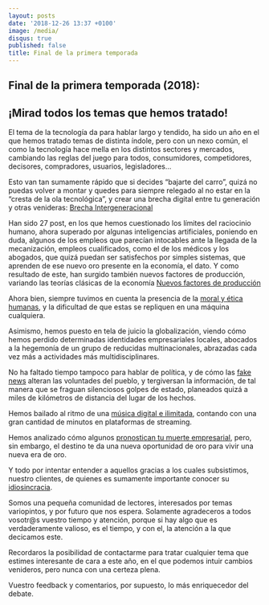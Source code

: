 ```yaml
---
layout: posts
date: '2018-12-26 13:37 +0100'
image: /media/
disqus: true
published: false
title: Final de la primera temporada
---
```

## Final de la primera temporada (2018):

## ¡Mirad todos los temas que hemos tratado!

El tema de la tecnología da para hablar largo y tendido, ha sido un año en el que hemos tratado temas de distinta índole, pero con un nexo común, el como la tecnología hace mella en los distintos sectores y mercados, cambiando las reglas del juego para todos, consumidores, competidores, decisores, compradores, usuarios, legisladores… 

Esto van tan sumamente rápido que si decides “bajarte del carro”, quizá no puedas volver a montar y quedes para siempre relegado al no estar en la “cresta de la ola tecnológica”, y crear una brecha digital entre tu generación y otras venideras: [Brecha Intergeneracional](http://davidnilo.com/2018/09/04/brecha-intergeneracional-digital/ "Brecha Intergeneracional")

Han sido 27 post, en los que hemos cuestionado los límites del raciocinio humano, ahora superado por algunas inteligencias artificiales, poniendo en duda, algunos de los empleos que parecían intocables ante la llegada de la mecanización, empleos cualificados, como el de los médicos y los abogados, que quizá puedan ser satisfechos por simples sistemas, que aprenden de ese nuevo oro presente en la economía, el dato. Y como resultado de este, han surgido también nuevos factores de producción, variando las teorías clásicas de la economía [Nuevos factores de producción](http://davidnilo.com/2018/10/09/nuevos-factores-de-producci-n/)

Ahora bien, siempre tuvimos en cuenta la presencia de la [moral y ética humanas](http://davidnilo.com/2018/10/03/tica-vs-estad-stica/), y la dificultad de que estas se repliquen en una máquina cualquiera. 

Asimismo, hemos puesto en tela de juicio la globalización, viendo cómo hemos perdido determinadas identidades empresariales locales, abocados a la hegemonía de un grupo de reducidas multinacionales, abrazadas cada vez más a actividades más multidisciplinares.

No ha faltado tiempo tampoco para hablar de política, y de cómo las [fake news](http://davidnilo.com/2018/06/04/los-golpes-de-estado-del-siglo-xxi/) alteran las voluntades del pueblo, y tergiversan la información, de tal manera que se fraguan silenciosos golpes de estado, planeados quizá a miles de kilómetros de distancia del lugar de los hechos.

Hemos bailado al ritmo de una [música digital e ilimitada](http://davidnilo.com/2018/06/26/m-sica-maestro/), contando con una gran cantidad de minutos en plataformas de streaming. 

Hemos analizado cómo algunos [pronostican tu muerte empresarial](http://davidnilo.com/2018/10/30/pronosticaron-tu-muerte-pero-lleg-tu-edad-de-oro/), pero, sin embargo, el destino te da una nueva oportunidad de oro para vivir una nueva era de oro.

Y todo por intentar entender a aquellos gracias a los cuales subsistimos, nuestro clientes, de quienes es sumamente importante conocer su [idiosincracia](http://davidnilo.com/2018/07/24/conocer-la-idiosincracia-de-tus-clientes/).

Somos una pequeña comunidad de lectores, interesados por temas variopintos, y por futuro que nos espera. Solamente agradeceros a todos vosotr@s vuestro tiempo y atención, porque si hay algo que es verdaderamente valioso, es el tiempo, y con el, la atención a la que decicamos este.

Recordaros la posibilidad de contactarme para tratar cualquier tema que estimes interesante de cara a este año, en el que podemos intuir cambios venideros, pero nunca con una certeza plena.

Vuestro feedback y comentarios, por supuesto, lo más enriquecedor del debate.

